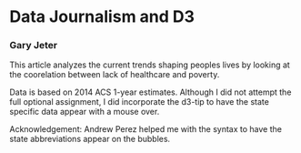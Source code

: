 <h1>Data Journalism and D3</h1>

<h3> Gary Jeter </h3>

<p>This article analyzes the current trends shaping peoples lives by looking at the coorelation between lack of healthcare and poverty.</p>
<p>Data is based on 2014 ACS 1-year estimates.  Although I did not attempt the full optional assignment, I did incorporate the d3-tip to have the state specific data appear with a mouse over.</p>
<p>Acknowledgement:  Andrew Perez helped me with the syntax to have the state abbreviations appear on the bubbles.</p>
